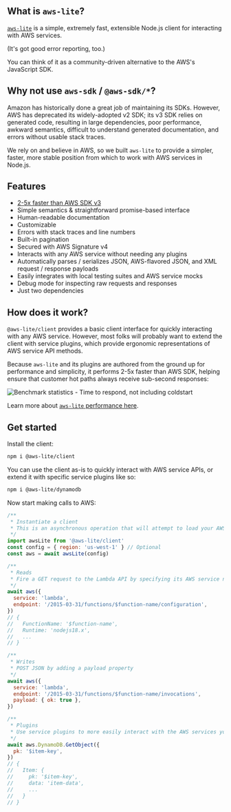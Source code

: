 ## What is `aws-lite`?

[`aws-lite`](https://www.npmjs.com/package/@aws-lite/client) is a simple, extremely fast, extensible Node.js client for interacting with AWS services.

(It's got good error reporting, too.)

You can think of it as a community-driven alternative to the AWS's JavaScript SDK.


## Why not use `aws-sdk` / `@aws-sdk/*`?

Amazon has historically done a great job of maintaining its SDKs. However, AWS has deprecated its widely-adopted v2 SDK; its v3 SDK relies on generated code, resulting in large dependencies, poor performance, awkward semantics, difficult to understand generated documentation, and errors without usable stack traces.

We rely on and believe in AWS, so we built `aws-lite` to provide a simpler, faster, more stable position from which to work with AWS services in Node.js.


## Features

- [2-5x faster than AWS SDK v3](/performance)
- Simple semantics & straightforward promise-based interface
- Human-readable documentation
- Customizable
- Errors with stack traces and line numbers
- Built-in pagination
- Secured with AWS Signature v4
- Interacts with any AWS service without needing any plugins
- Automatically parses / serializes JSON, AWS-flavored JSON, and XML request / response payloads
- Easily integrates with local testing suites and AWS service mocks
- Debug mode for inspecting raw requests and responses
- Just two dependencies


## How does it work?

`@aws-lite/client` provides a basic client interface for quickly interacting with any AWS service. However, most folks will probably want to extend the client with service plugins, which provide ergonomic representations of AWS service API methods.

Because `aws-lite` and its plugins are authored from the ground up for performance and simplicity, it performs 2-5x faster than AWS SDK, helping ensure that customer hot paths always receive sub-second responses:

<picture>
  <img alt="Benchmark statistics - Time to respond, not including coldstart" src="/_static/execution-time.png">
  <source media="(prefers-color-scheme: dark)" alt="Benchmark statistics - Time to respond, not including coldstart" srcset="/_static/execution-time-dark.png">
</picture>

Learn more about [`aws-lite` performance here](/performance).


## Get started

Install the client:

```sh
npm i @aws-lite/client
```

You can use the client as-is to quickly interact with AWS service APIs, or extend it with specific service plugins like so:

```sh
npm i @aws-lite/dynamodb
```

Now start making calls to AWS:

```js
/**
 * Instantiate a client
 * This is an asynchronous operation that will attempt to load your AWS credentials, local configuration, region settings, etc.
 */
import awsLite from '@aws-lite/client'
const config = { region: 'us-west-1' } // Optional
const aws = await awsLite(config)

/**
 * Reads
 * Fire a GET request to the Lambda API by specifying its AWS service name and endpoint
 */
await aws({
  service: 'lambda',
  endpoint: '/2015-03-31/functions/$function-name/configuration',
})
// {
//   FunctionName: '$function-name',
//   Runtime: 'nodejs18.x',
//   ...
// }

/**
 * Writes
 * POST JSON by adding a payload property
 */
await aws({
  service: 'lambda',
  endpoint: '/2015-03-31/functions/$function-name/invocations',
  payload: { ok: true },
})

/**
 * Plugins
 * Use service plugins to more easily interact with the AWS services your application relies on
 */
await aws.DynamoDB.GetObject({
  pk: '$item-key',
})
// {
//   Item: {
//     pk: '$item-key',
//     data: 'item-data',
//     ...
//   }
// }
```
